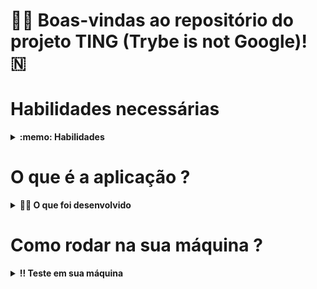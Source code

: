# 👨‍💻 Boas-vindas ao repositório do projeto TING (Trybe is not Google)! 🇳

<!-- # Como ficou o projeto ?

# Link da Aplicação -->

# Habilidades necessárias

<details>
  <summary><strong>:memo: Habilidades</strong></summary><br />

  🚵 Habilidades que foram trabalhadas:
  <ul>
    <li>Manipular Pilhas</li>
    <li>Manipular Deque</li>
    <li>Manipular Nó & Listas Ligadas e</li>
    <li>Manipular Listas Duplamente Ligadas</li>
  </ul>

</details>

# O que é a aplicação ?

<details>
  <summary><strong>👨‍💻 O que foi desenvolvido</strong></summary><br />

  Neste projeto implementei um programa que simula um algoritmo de indexação de documentos similar ao do Google. Esse programa é capaz de identificar ocorrências de termos em arquivos _TXT_.
  
Para isso, o programa desenvolvido tem dois módulos:
- **Módulo de gerenciamento de arquivos** que permite anexar arquivos de texto (formato _TXT_) e;
- **Módulo de buscas** que permite operar funções de busca sobre os arquivos anexados.

:eyes: **Neste projeto não foquei na análise de significados ou busca por sinônimos.**
</details>



# Como rodar na sua máquina ? 

<details>
  <summary><strong>‼️ Teste em sua máquina</strong></summary><br />

  1. Clone o repositório

  - Use o comando: `git clone git@github.com:Matheusfull/Project-Computer-Science-Python-Ting.git`.
  - Entre na pasta do repositório que você acabou de clonar:
    - `cd Project-Computer-Science-Python-Ting`

  2. Crie o ambiente virtual para o projeto

  - `python3 -m venv .venv && source .venv/bin/activate`
  
  3. Instale as dependências

  - `python3 -m pip install -r dev-requirements.txt`

  4. Agora só se divertir usando as funções criadas e verificar as aplicações.

  </details>

<!-- Olá, Tryber!
Esse é apenas um arquivo inicial para o README do seu projeto no qual você pode customizar e reutilizar todas as vezes que for executar o trybe-publisher.

Para deixá-lo com a sua cara, basta alterar o seguinte arquivo da sua máquina: ~/.student-repo-publisher/custom/_NEW_README.md

É essencial que você preencha esse documento por conta própria, ok?
Não deixe de usar nossas dicas de escrita de README de projetos, e deixe sua criatividade brilhar!
:warning: IMPORTANTE: você precisa deixar nítido:
- quais arquivos/pastas foram desenvolvidos por você; 
- quais arquivos/pastas foram desenvolvidos por outra pessoa estudante;
- quais arquivos/pastas foram desenvolvidos pela Trybe.
-->

<!--
1 - Boas vindas
2 - imagem/gif da aplicação
3 - link do deploy
4 - Habilidades necessárias para realizar o projeto
5 - O que é aquele projeto
6 - Como baixar e rodar na máquina
-->